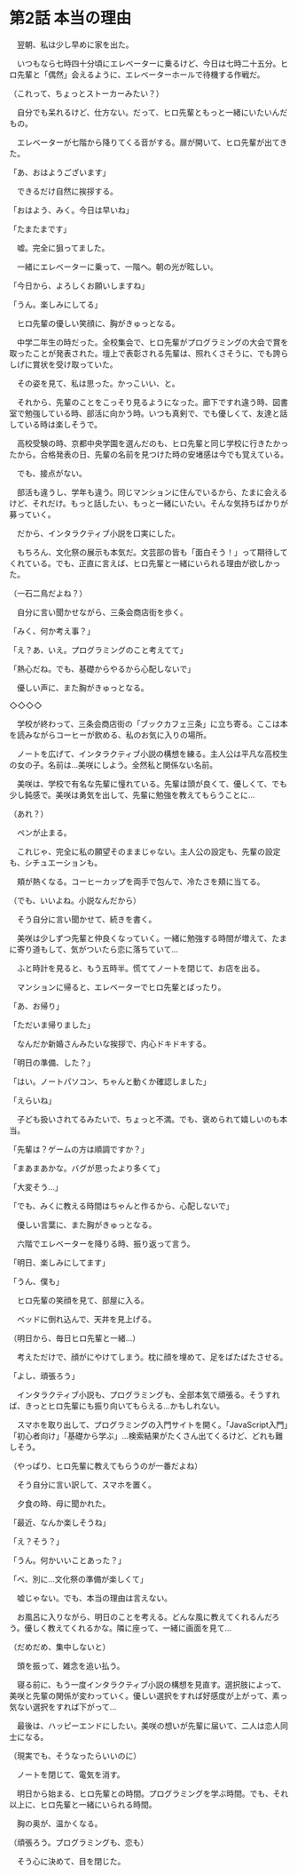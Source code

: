 # 第2話 本当の理由

　翌朝、私は少し早めに家を出た。

　いつもなら七時四十分頃にエレベーターに乗るけど、今日は七時二十五分。ヒロ先輩と「偶然」会えるように、エレベーターホールで待機する作戦だ。

（これって、ちょっとストーカーみたい？）

　自分でも呆れるけど、仕方ない。だって、ヒロ先輩ともっと一緒にいたいんだもの。

　エレベーターが七階から降りてくる音がする。扉が開いて、ヒロ先輩が出てきた。

「あ、おはようございます」

　できるだけ自然に挨拶する。

「おはよう、みく。今日は早いね」

「たまたまです」

　嘘。完全に狙ってました。

　一緒にエレベーターに乗って、一階へ。朝の光が眩しい。

「今日から、よろしくお願いしますね」

「うん。楽しみにしてる」

　ヒロ先輩の優しい笑顔に、胸がきゅっとなる。

　中学二年生の時だった。全校集会で、ヒロ先輩がプログラミングの大会で賞を取ったことが発表された。壇上で表彰される先輩は、照れくさそうに、でも誇らしげに賞状を受け取っていた。

　その姿を見て、私は思った。かっこいい、と。

　それから、先輩のことをこっそり見るようになった。廊下ですれ違う時、図書室で勉強している時、部活に向かう時。いつも真剣で、でも優しくて、友達と話している時は楽しそうで。

　高校受験の時、京都中央学園を選んだのも、ヒロ先輩と同じ学校に行きたかったから。合格発表の日、先輩の名前を見つけた時の安堵感は今でも覚えている。

　でも、接点がない。

　部活も違うし、学年も違う。同じマンションに住んでいるから、たまに会えるけど、それだけ。もっと話したい、もっと一緒にいたい。そんな気持ちばかりが募っていく。

　だから、インタラクティブ小説を口実にした。

　もちろん、文化祭の展示も本気だ。文芸部の皆も「面白そう！」って期待してくれている。でも、正直に言えば、ヒロ先輩と一緒にいられる理由が欲しかった。

（一石二鳥だよね？）

　自分に言い聞かせながら、三条会商店街を歩く。

「みく、何か考え事？」

「え？あ、いえ。プログラミングのこと考えてて」

「熱心だね。でも、基礎からやるから心配しないで」

　優しい声に、また胸がきゅっとなる。

◇◇◇◇

　学校が終わって、三条会商店街の「ブックカフェ三条」に立ち寄る。ここは本を読みながらコーヒーが飲める、私のお気に入りの場所。

　ノートを広げて、インタラクティブ小説の構想を練る。主人公は平凡な高校生の女の子。名前は...美咲にしよう。全然私と関係ない名前。

　美咲は、学校で有名な先輩に憧れている。先輩は頭が良くて、優しくて、でも少し鈍感で。美咲は勇気を出して、先輩に勉強を教えてもらうことに...

（あれ？）

　ペンが止まる。

　これじゃ、完全に私の願望そのままじゃない。主人公の設定も、先輩の設定も、シチュエーションも。

　頬が熱くなる。コーヒーカップを両手で包んで、冷たさを頬に当てる。

（でも、いいよね。小説なんだから）

　そう自分に言い聞かせて、続きを書く。

　美咲は少しずつ先輩と仲良くなっていく。一緒に勉強する時間が増えて、たまに寄り道もして、気がついたら恋に落ちていて...

　ふと時計を見ると、もう五時半。慌ててノートを閉じて、お店を出る。

　マンションに帰ると、エレベーターでヒロ先輩とばったり。

「あ、お帰り」

「ただいま帰りました」

　なんだか新婚さんみたいな挨拶で、内心ドキドキする。

「明日の準備、した？」

「はい。ノートパソコン、ちゃんと動くか確認しました」

「えらいね」

　子ども扱いされてるみたいで、ちょっと不満。でも、褒められて嬉しいのも本当。

「先輩は？ゲームの方は順調ですか？」

「まあまあかな。バグが思ったより多くて」

「大変そう...」

「でも、みくに教える時間はちゃんと作るから、心配しないで」

　優しい言葉に、また胸がきゅっとなる。

　六階でエレベーターを降りる時、振り返って言う。

「明日、楽しみにしてます」

「うん、僕も」

　ヒロ先輩の笑顔を見て、部屋に入る。

　ベッドに倒れ込んで、天井を見上げる。

（明日から、毎日ヒロ先輩と一緒...）

　考えただけで、顔がにやけてしまう。枕に顔を埋めて、足をばたばたさせる。

「よし、頑張ろう」

　インタラクティブ小説も、プログラミングも、全部本気で頑張る。そうすれば、きっとヒロ先輩にも振り向いてもらえる...かもしれない。

　スマホを取り出して、プログラミングの入門サイトを開く。「JavaScript入門」「初心者向け」「基礎から学ぶ」...検索結果がたくさん出てくるけど、どれも難しそう。

（やっぱり、ヒロ先輩に教えてもらうのが一番だよね）

　そう自分に言い訳して、スマホを置く。

　夕食の時、母に聞かれた。

「最近、なんか楽しそうね」

「え？そう？」

「うん。何かいいことあった？」

「べ、別に...文化祭の準備が楽しくて」

　嘘じゃない。でも、本当の理由は言えない。

　お風呂に入りながら、明日のことを考える。どんな風に教えてくれるんだろう。優しく教えてくれるかな。隣に座って、一緒に画面を見て...

（だめだめ、集中しないと）

　頭を振って、雑念を追い払う。

　寝る前に、もう一度インタラクティブ小説の構想を見直す。選択肢によって、美咲と先輩の関係が変わっていく。優しい選択をすれば好感度が上がって、素っ気ない選択をすれば下がって...

　最後は、ハッピーエンドにしたい。美咲の想いが先輩に届いて、二人は恋人同士になる。

（現実でも、そうなったらいいのに）

　ノートを閉じて、電気を消す。

　明日から始まる、ヒロ先輩との時間。プログラミングを学ぶ時間。でも、それ以上に、ヒロ先輩と一緒にいられる時間。

　胸の奥が、温かくなる。

（頑張ろう。プログラミングも、恋も）

　そう心に決めて、目を閉じた。